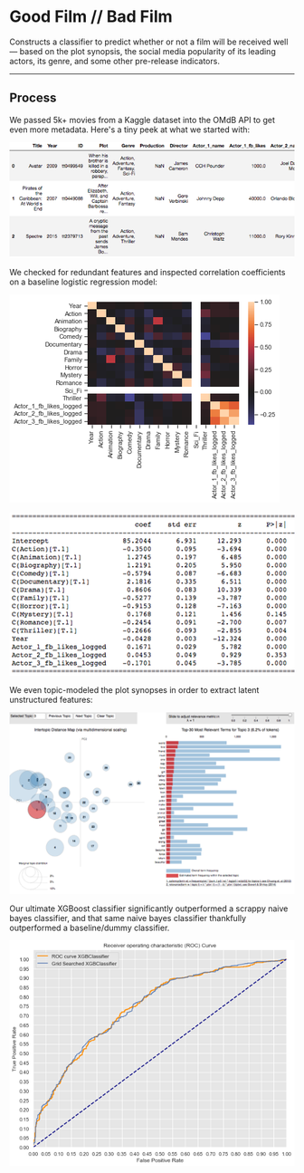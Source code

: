 # Good Film // Bad Film

Constructs a classifier to predict whether or not a film will be received well — based on the plot synopsis, the social media popularity of its leading actors, its genre, and some other pre-release indicators.

___
## Process


We passed 5k+ movies from a Kaggle dataset into the OMdB API to get even more metadata. Here's a tiny peek at what we started with:

![](/readme_images/data.png)

We checked for redundant features and inspected correlation coefficients on a baseline logistic regression model:

![](/readme_images/correl.png)

![](/readme_images/coefs.png)


We even topic-modeled the plot synopses in order to extract latent unstructured features:

![](/readme_images/topics.png)

Our ultimate XGBoost classifier significantly outperformed a scrappy naive bayes classifier, and that same naive bayes classifier thankfully outperformed a baseline/dummy classifier.

![](/readme_images/ROC.png)